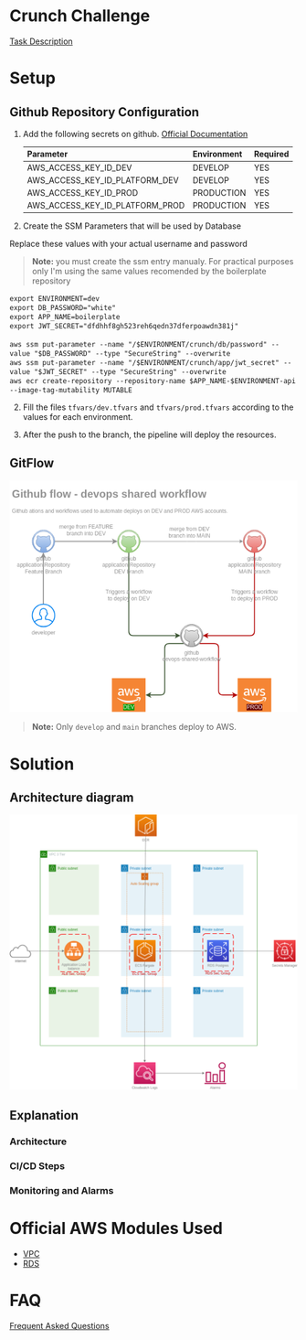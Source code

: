 # Crunch Challenge

[Task Description](./task_description.md)

# Setup
## Github Repository Configuration
1. Add the following secrets on github.
[Official Documentation](https://docs.github.com/en/actions/security-guides/using-secrets-in-github-actions)

    | Parameter| Environment | Required |
    |---|---| --- |
    | AWS_ACCESS_KEY_ID_DEV  | DEVELOP | YES |
    | AWS_ACCESS_KEY_ID_PLATFORM_DEV | DEVELOP |  YES |
    | AWS_ACCESS_KEY_ID_PROD | PRODUCTION | YES |
    | AWS_ACCESS_KEY_ID_PLATFORM_PROD | PRODUCTION | YES |

2. Create the SSM Parameters that will be used by Database

Replace these values with your actual username and password

> **Note:** you must create the ssm entry manualy.
> For practical purposes only I'm using the same values recomended by the boilerplate repository
```
export ENVIRONMENT=dev
export DB_PASSWORD="white"
export APP_NAME=boilerplate
export JWT_SECRET="dfdhhf8gh523reh6qedn37dferpoawdn381j"

aws ssm put-parameter --name "/$ENVIRONMENT/crunch/db/password" --value "$DB_PASSWORD" --type "SecureString" --overwrite
aws ssm put-parameter --name "/$ENVIRONMENT/crunch/app/jwt_secret" --value "$JWT_SECRET" --type "SecureString" --overwrite
aws ecr create-repository --repository-name $APP_NAME-$ENVIRONMENT-api --image-tag-mutability MUTABLE

```

2. Fill the files `tfvars/dev.tfvars` and `tfvars/prod.tfvars` according to the values for each environment.

3. After the push to the branch, the pipeline will deploy the resources.

## GitFlow
![](./docs/terraform-pipeline.png)
> **Note:**  Only `develop` and `main` branches deploy to AWS.


# Solution

## Architecture diagram

![](./docs/architecture.png)


## Explanation
### Architecture
### CI/CD Steps
### Monitoring and Alarms


# Official AWS Modules Used
- [VPC](https://github.com/terraform-aws-modules/terraform-aws-vpc)
- [RDS](https://github.com/terraform-aws-modules/terraform-aws-rds)

# FAQ
[Frequent Asked Questions](faq.md)